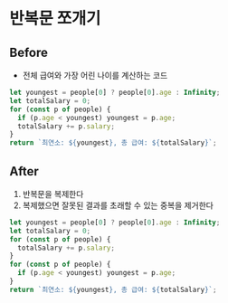 # 반복문 쪼개기

## Before

- 전체 급여와 가장 어린 나이를 계산하는 코드

```javascript
let youngest = people[0] ? people[0].age : Infinity;
let totalSalary = 0;
for (const p of people) {
  if (p.age < youngest) youngest = p.age;
  totalSalary += p.salary;
}
return `최연소: ${youngest}, 총 급여: ${totalSalary}`;
```

## After

1. 반복문을 복제한다
2. 복제했으면 잘못된 결과를 초래할 수 있는 중복을 제거한다

```javascript
let youngest = people[0] ? people[0].age : Infinity;
let totalSalary = 0;
for (const p of people) {
  totalSalary += p.salary;
}
for (const p of people) {
  if (p.age < youngest) youngest = p.age;
}
return `최연소: ${youngest}, 총 급여: ${totalSalary}`;
```
